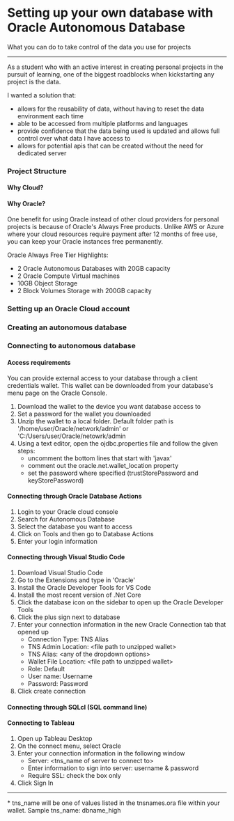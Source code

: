 # Setting up your own database with Oracle Autonomous Database
What you can do to take control of the data you use for projects

---

As a student who with an active interest in creating personal projects in the pursuit of learning, one of the biggest roadblocks when kickstarting any project is the data. 

I wanted a solution that:
* allows for the reusability of data, without having to reset the data environment each time
* able to be accessed from multiple platforms and languages
* provide confidence that the data being used is updated and allows full control over what data I have access to
* allows for potential apis that can be created without the need for dedicated server

### Project Structure

#### Why Cloud?

#### Why Oracle?
One benefit for using Oracle instead of other cloud providers for personal projects is because of Oracle's Always Free products. Unlike AWS or Azure where your cloud resources require payment after 12 months of free use, you can keep your Oracle instances free permanently. 

Oracle Always Free Tier Highlights:
* 2 Oracle Autonomous Databases with 20GB capacity
* 2 Oracle Compute Virtual machines
* 10GB Object Storage
* 2 Block Volumes Storage with 200GB capacity

### Setting up an Oracle Cloud account

### Creating an autonomous database

### Connecting to autonomous database

#### Access requirements
You can provide external access to your database through a client credentials wallet. This wallet can be downloaded from your database's menu page on the Oracle Console. 

1. Download the wallet to the device you want database access to
2. Set a password for the wallet you downloaded
3. Unzip the wallet to a local folder. Default folder path is '/home/user/Oracle/network/admin' or 'C:/Users/user/Oracle/netowrk/admin
4. Using a text editor, open the ojdbc.properties file and follow the given steps:
    * uncomment the bottom lines that start with 'javax'
    * comment out the oracle.net.wallet_location property
    * set the password where specified (trustStorePassword and keyStorePassword)

#### Connecting through Oracle Database Actions

1. Login to your Oracle cloud console
2. Search for Autonomous Database
3. Select the database you want to access
4. Click on Tools and then go to Database Actions
5. Enter your login information

#### Connecting through Visual Studio Code

1. Download Visual Studio Code 
2. Go to the Extensions and type in 'Oracle'
3. Install the Oracle Developer Tools for VS Code
4. Install the most recent version of .Net Core
5. Click the database icon on the sidebar to open up the Oracle Developer Tools
6. Click the plus sign next to database
7. Enter your connection information in the new Oracle Connection tab that opened up
    * Connection Type: TNS Alias
    * TNS Admin Location: <file path to unzipped wallet\>
    * TNS Alias: <any of the dropdown options\>
    * Wallet File Location: <file path to unzipped wallet\>
    * Role: Default
    * User name: Username
    * Password: Password
8. Click create connection

#### Connecting through SQLcl (SQL command line)

#### Connecting to Tableau
1. Open up Tableau Desktop
2. On the connect menu, select Oracle 
3. Enter your connection information in the following window
    * Server: <tns_name of server to connect to\>
    * Enter information to sign into server: username & password
    * Require SSL: check the box only
4. Click Sign In

---
\* tns_name will be one of values listed in the tnsnames.ora file within your wallet. Sample tns_name: dbname_high